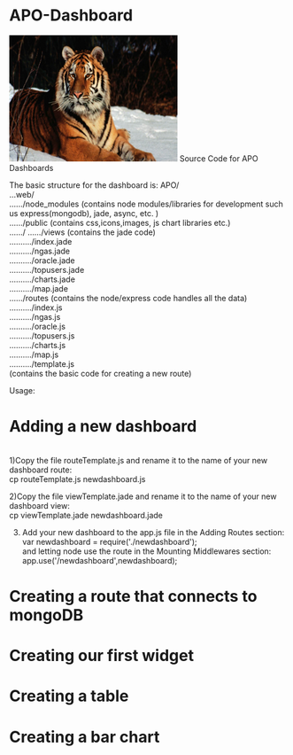# APO-Dashboard

<img src="tiger.jpg" alt="Mountain View" style="width:304px;height:228px;">
Source Code for APO Dashboards

The basic structure for the dashboard is:
APO/<br>
...web/<br>
....../node_modules (contains node modules/libraries for development such us express(mongodb), jade, async, etc. )<br>
....../public (contains css,icons,images, js chart libraries etc.)<br>
....../
....../views (contains the jade code)<br>
........../index.jade<br>
........../ngas.jade<br>
........../oracle.jade<br>
........../topusers.jade<br>
........../charts.jade<br>
........../map.jade<br>
....../routes (contains the node/express code handles all the data)<br>
........../index.js<br>
........../ngas.js<br>
........../oracle.js<br>
........../topusers.js<br>
........../charts.js<br>
........../map.js<br>
........../template.js<br> (contains the basic code for creating a new route)

Usage:<br>
<h1>Adding a new dashboard</h1><br>
1)Copy the file routeTemplate.js and rename it to the name of your new dashboard route: <br>
cp routeTemplate.js newdashboard.js <br>

2)Copy the file viewTemplate.jade and rename it to the name of your new dashboard view: <br>
cp viewTemplate.jade newdashboard.jade <br>

3) Add your new dashboard to the app.js file in the Adding Routes section: <br>
var newdashboard = require('./newdashboard'); <br>
and letting node use the route in the Mounting Middlewares section: <br>
app.use('/newdashboard',newdashboard); <br>

<h1>Creating a route that connects to mongoDB</h1>

<h1> Creating our first widget </h1> 

<h1> Creating a table </h1>

<h1> Creating a bar chart</h1>


